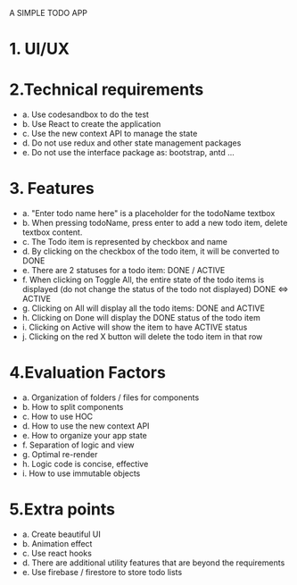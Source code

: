 A SIMPLE TODO APP 
# 1. UI/UX



# 2.Technical requirements 
- a. Use codesandbox to do the test
- b. Use React to create the application
- c. Use the new context API to manage the state
- d. Do not use redux and other state management packages
- e. Do not use the interface package as: bootstrap, antd ...
# 3. Features
- a. "Enter todo name here" is a placeholder for the todoName textbox
- b. When pressing todoName, press enter to add a new todo item, delete textbox
content.
- c. The Todo item is represented by checkbox and name
- d. By clicking on the checkbox of the todo item, it will be converted to DONE
- e. There are 2 statuses for a todo item: DONE / ACTIVE
- f. When clicking on Toggle All, the entire state of the todo items is displayed (do not
change the status of the todo not displayed) DONE ⇔ ACTIVE
- g. Clicking on All will display all the todo items: DONE and ACTIVE
- h. Clicking on Done will display the DONE status of the todo item
- i. Clicking on Active will show the item to have ACTIVE status
- j. Clicking on the red X button will delete the todo item in that row
# 4.Evaluation Factors
- a. Organization of folders / files for components
- b. How to split components
- c. How to use HOC
- d. How to use the new context API
- e. How to organize your app state
- f. Separation of logic and view
- g. Optimal re-render
- h. Logic code is concise, effective
- i. How to use immutable objects
# 5.Extra points
- a. Create beautiful UI
- b. Animation effect
- c. Use react hooks
- d. There are additional utility features that are beyond the requirements
- e. Use firebase / firestore to store todo lists
